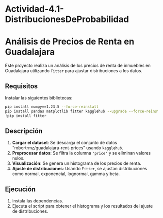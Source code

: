 # Actividad-4.1-DistribucionesDeProbabilidad

# Análisis de Precios de Renta en Guadalajara

Este proyecto realiza un análisis de los precios de renta de inmuebles en Guadalajara utilizando `Fitter` para ajustar distribuciones a los datos.

## Requisitos

Instalar las siguientes bibliotecas:

```bash
pip install numpy==1.23.5 --force-reinstall
pip install pandas matplotlib fitter kagglehub --upgrade --force-reinstall
!pip install fitter
```

## Descripción

1. **Cargar el dataset**: Se descarga el conjunto de datos "robertrmz/guadalajara-rent-prices" usando `kagglehub`.
2. **Preprocesar datos**: Se filtra la columna `'price'` y se eliminan valores nulos.
3. **Visualización**: Se genera un histograma de los precios de renta.
4. **Ajuste de distribuciones**: Usando `Fitter`, se ajustan distribuciones como normal, exponencial, lognormal, gamma y beta.

## Ejecución

1. Instala las dependencias.
2. Ejecuta el script para obtener el histograma y los resultados del ajuste de distribuciones.
